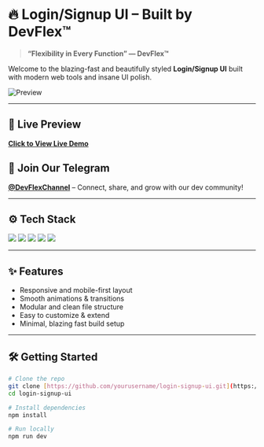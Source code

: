 # 🔥 Login/Signup UI – Built by DevFlex™

> **“Flexibility in Every Function” — DevFlex™**

Welcome to the blazing-fast and beautifully styled **Login/Signup UI** built with modern web tools and insane UI polish.

![Preview](https://media-hosting.imagekit.io/db90a6296fe940df/575bc8e1-91f3-49f0-af76-eabea497df36.png?Expires=1841650549&Key-Pair-Id=K2ZIVPTIP2VGHC&Signature=Ioq1JaTY85~VRTYll3UBhvxEkLzTG5Z4P2fzFfKTWemaOeqpp4nXWBOCcxFIDu9G3lrqrmOXpf8HZVKQE9x7UXmewlq3IJKjJM30GMjNuK2FQRxpCTjnk-EVy4mhGfUJWsebEB-npCj~ZRd3BzN1fB37WViZGdCvYsx2fPD0zy6vFE8T~mQW9gc2~FC802UtkfVQIdNwWiT8vCVvoK-x3h0-GdhVTFG3oqLNN2dZe-FezThybE7ipOZyPRsBhf~g7mA70RtfsAwGnbsBLeNMYupgAGUXEyNkihCKO7YZvo24I8JVltXy1NiyIVUAk8GFMGXJ6xxN0Y7mNAlngH91bw__)

---

## 🚀 Live Preview  
[**Click to View Live Demo**](https://login-signup-ui-eight.vercel.app/)

## 📢 Join Our Telegram  
[**@DevFlexChannel**](https://t.me/DevFlexChannel) – Connect, share, and grow with our dev community!

---

## ⚙️ Tech Stack

<p align="left">
  <img src="https://img.shields.io/badge/Vite-646CFF?style=for-the-badge&logo=vite&logoColor=white" />
  <img src="https://img.shields.io/badge/TypeScript-3178C6?style=for-the-badge&logo=typescript&logoColor=white" />
  <img src="https://img.shields.io/badge/React-20232A?style=for-the-badge&logo=react&logoColor=61DAFB" />
  <img src="https://img.shields.io/badge/shadcn/ui-000000?style=for-the-badge&logo=vercel&logoColor=white" />
  <img src="https://img.shields.io/badge/TailwindCSS-38B2AC?style=for-the-badge&logo=tailwind-css&logoColor=white" />
</p>

---

## ✨ Features

- Responsive and mobile-first layout
- Smooth animations & transitions
- Modular and clean file structure
- Easy to customize & extend
- Minimal, blazing fast build setup

---

## 🛠️ Getting Started

```bash
# Clone the repo
git clone [https://github.com/yourusername/login-signup-ui.git](https://github.com/FlexDevelopers/Login-Signup-UI.git)
cd login-signup-ui

# Install dependencies
npm install

# Run locally
npm run dev
